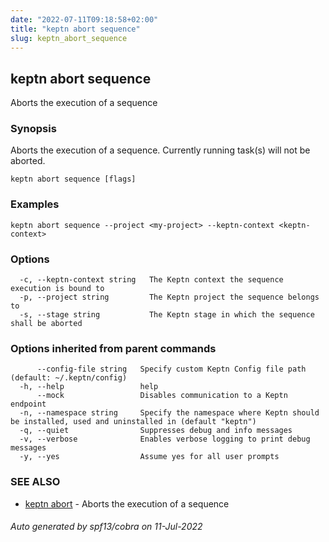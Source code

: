 ```yaml
---
date: "2022-07-11T09:18:58+02:00"
title: "keptn abort sequence"
slug: keptn_abort_sequence
---
```

## keptn abort sequence

Aborts the execution of a sequence

### Synopsis

Aborts the execution of a sequence. Currently running task(s) will not be aborted.

```
keptn abort sequence [flags]
```

### Examples

```
keptn abort sequence --project <my-project> --keptn-context <keptn-context>
```

### Options

```
  -c, --keptn-context string   The Keptn context the sequence execution is bound to
  -p, --project string         The Keptn project the sequence belongs to
  -s, --stage string           The Keptn stage in which the sequence shall be aborted
```

### Options inherited from parent commands

```
      --config-file string   Specify custom Keptn Config file path (default: ~/.keptn/config)
  -h, --help                 help
      --mock                 Disables communication to a Keptn endpoint
  -n, --namespace string     Specify the namespace where Keptn should be installed, used and uninstalled in (default "keptn")
  -q, --quiet                Suppresses debug and info messages
  -v, --verbose              Enables verbose logging to print debug messages
  -y, --yes                  Assume yes for all user prompts
```

### SEE ALSO

* [keptn abort](../keptn_abort/)	 - Aborts the execution of a sequence

###### Auto generated by spf13/cobra on 11-Jul-2022
